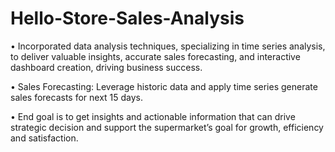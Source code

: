 # Hello-Store-Sales-Analysis

•	Incorporated data analysis techniques, specializing in time series analysis, to deliver valuable insights, accurate sales forecasting,
and interactive dashboard  creation, driving business success.

•	Sales Forecasting: Leverage historic data and apply time series generate sales forecasts for next 15 days.

•	End goal is to get insights and actionable information that can drive strategic decision and support the supermarket’s goal for growth, efficiency and satisfaction.
